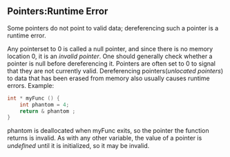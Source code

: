 ## Pointers:Runtime Error

Some pointers do not point to valid data; dereferencing such a pointer is a runtime error.

Any pointerset to 0 is called a null pointer, and since there is no memory location 0, it is an
*invalid pointer*. One should generally check whether a pointer is null before dereferencing it.
Pointers are often set to 0 to signal that they are not currently valid.
Dereferencing pointers(*unlocated pointers*) to data that has been erased from memory also usually causes runtime
errors. Example:
```cpp
int * myFunc () {
	int phantom = 4;
	return & phantom ;
}
```
phantom is deallocated when myFunc exits, so the pointer the function returns is invalid.
As with any other variable, the value of a pointer is *undeﬁned* until it is initialized, so it
may be invalid.
